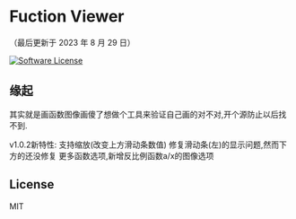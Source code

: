 
# Fuction Viewer

（最后更新于 2023 年 8 月 29 日）

[![Software License](https://img.shields.io/badge/license-MIT-brightgreen.svg)](LICENSE)

## 缘起

其实就是画函数图像画傻了想做个工具来验证自己画的对不对,开个源防止以后找不到.

v1.0.2新特性:
支持缩放(改变上方滑动条数值)
修复滑动条(左)的显示问题,然而下方的还没修复
更多函数选项,新增反比例函数a/x的图像选项

## License

MIT
